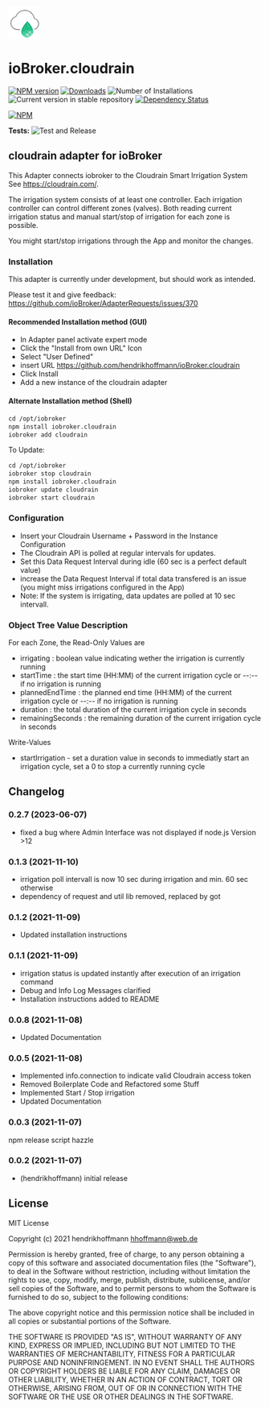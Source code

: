 ![Logo](admin/cloudrain.png)
# ioBroker.cloudrain

[![NPM version](https://img.shields.io/npm/v/iobroker.cloudrain.svg)](https://www.npmjs.com/package/iobroker.cloudrain)
[![Downloads](https://img.shields.io/npm/dm/iobroker.cloudrain.svg)](https://www.npmjs.com/package/iobroker.cloudrain)
![Number of Installations](https://iobroker.live/badges/cloudrain-installed.svg)
![Current version in stable repository](https://iobroker.live/badges/cloudrain-stable.svg)
[![Dependency Status](https://img.shields.io/david/hendrikhoffmann/iobroker.cloudrain.svg)](https://david-dm.org/hendrikhoffmann/iobroker.cloudrain)

[![NPM](https://nodei.co/npm/iobroker.cloudrain.png?downloads=true)](https://nodei.co/npm/iobroker.cloudrain/)

**Tests:** ![Test and Release](https://github.com/hendrikhoffmann/ioBroker.cloudrain/workflows/Test%20and%20Release/badge.svg)

## cloudrain adapter for ioBroker

This Adapter connects iobroker to the Cloudrain Smart Irrigation System
See https://cloudrain.com/.

The irrigation system consists of at least one controller.
Each irrigation controller can control different zones (valves).
Both reading current irrigation status and manual start/stop of irrigation for each zone is possible.

You might start/stop irrigations through the App and monitor the changes.
### Installation

This adapter is currently under development, but should work as intended.

Please test it and give feedback:
https://github.com/ioBroker/AdapterRequests/issues/370

#### Recommended Installation method (GUI)

- In Adapter panel activate expert mode
- Click the "Install from own URL" Icon
- Select "User Defined"
- insert URL https://github.com/hendrikhoffmann/ioBroker.cloudrain
- Click Install
- Add a new instance of the cloudrain adapter

#### Alternate Installation method (Shell)
~~~
cd /opt/iobroker
npm install iobroker.cloudrain
iobroker add cloudrain
~~~

To Update:
~~~
cd /opt/iobroker
iobroker stop cloudrain
npm install iobroker.cloudrain
iobroker update cloudrain
iobroker start cloudrain
~~~


### Configuration
- Insert your Cloudrain Username + Password in the Instance Configuration
- The Cloudrain API is polled at regular intervals for updates. 
- Set this Data Request Interval during idle (60 sec is a perfect default value)
- increase the Data Request Interval if total data transfered is an issue (you might miss irrigations configured in the App)
- Note: If the system is irrigating, data updates are polled at 10 sec intervall.

### Object Tree Value Description

For each Zone, the Read-Only Values are
- irrigating : boolean value indicating wether the irrigation is currently running
- startTime : the start time (HH:MM) of the current irrigation cycle or --:-- if no irrigation is running
- plannedEndTime : the planned end time (HH:MM) of the current irrigation cycle or --:-- if no irrigation is running
- duration : the total duration of the current irrigation cycle in seconds
- remainingSeconds : the remaining duration of the current irrigation cycle in seconds

Write-Values
- startIrrigation - set a duration value in seconds to immediatly start an irrigation cycle, set a 0 to stop a currently running cycle

## Changelog
<!--
	Placeholder for the next version (at the beginning of the line):
	### **WORK IN PROGRESS**
-->
### 0.2.7 (2023-06-07)
- fixed a bug where Admin Interface was not displayed if node.js Version >12

### 0.1.3 (2021-11-10)
- irrigation poll intervall is now 10 sec during irrigation and min. 60 sec otherwise
- dependency of request and util lib removed, replaced by got

### 0.1.2 (2021-11-09)
- Updated installation instructions

### 0.1.1 (2021-11-09)
- irrigation status is updated instantly after execution of an irrigation command
- Debug and Info Log Messages clarified
- Installation instructions added to README

### 0.0.8 (2021-11-08)
- Updated Documentation

### 0.0.5 (2021-11-08)
- Implemented info.connection to indicate valid Cloudrain access token
- Removed Boilerplate Code and Refactored some Stuff
- Implemented Start / Stop irrigation 
- Updated Documentation

### 0.0.3 (2021-11-07)
npm release script hazzle

### 0.0.2 (2021-11-07)
* (hendrikhoffmann) initial release

## License
MIT License

Copyright (c) 2021 hendrikhoffmann <hhoffmann@web.de>

Permission is hereby granted, free of charge, to any person obtaining a copy
of this software and associated documentation files (the "Software"), to deal
in the Software without restriction, including without limitation the rights
to use, copy, modify, merge, publish, distribute, sublicense, and/or sell
copies of the Software, and to permit persons to whom the Software is
furnished to do so, subject to the following conditions:

The above copyright notice and this permission notice shall be included in all
copies or substantial portions of the Software.

THE SOFTWARE IS PROVIDED "AS IS", WITHOUT WARRANTY OF ANY KIND, EXPRESS OR
IMPLIED, INCLUDING BUT NOT LIMITED TO THE WARRANTIES OF MERCHANTABILITY,
FITNESS FOR A PARTICULAR PURPOSE AND NONINFRINGEMENT. IN NO EVENT SHALL THE
AUTHORS OR COPYRIGHT HOLDERS BE LIABLE FOR ANY CLAIM, DAMAGES OR OTHER
LIABILITY, WHETHER IN AN ACTION OF CONTRACT, TORT OR OTHERWISE, ARISING FROM,
OUT OF OR IN CONNECTION WITH THE SOFTWARE OR THE USE OR OTHER DEALINGS IN THE
SOFTWARE.
